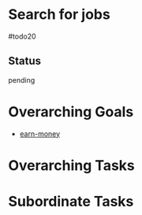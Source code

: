 # Search for jobs

#todo20

## Status
pending

# Overarching Goals
- [earn-money](../planning/goals/earn-money.md)

# Overarching Tasks

# Subordinate Tasks
